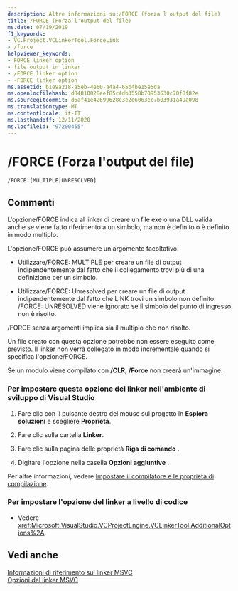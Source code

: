 ```yaml
---
description: Altre informazioni su:/FORCE (forza l'output del file)
title: /FORCE (Forza l'output del file)
ms.date: 07/19/2019
f1_keywords:
- VC.Project.VCLinkerTool.ForceLink
- /force
helpviewer_keywords:
- FORCE linker option
- file output in linker
- /FORCE linker option
- -FORCE linker option
ms.assetid: b1e9a218-a5eb-4e60-a4a4-65b4be15e5da
ms.openlocfilehash: d84810828eef85c4db3558b70953630c70f8f82e
ms.sourcegitcommit: d6af41e42699628c3e2e6063ec7b03931a49a098
ms.translationtype: MT
ms.contentlocale: it-IT
ms.lasthandoff: 12/11/2020
ms.locfileid: "97200455"
---
```

# <a name="force-force-file-output"></a>/FORCE (Forza l'output del file)

```
/FORCE:[MULTIPLE|UNRESOLVED]
```

## <a name="remarks"></a>Commenti

L'opzione/FORCE indica al linker di creare un file exe o una DLL valida anche se viene fatto riferimento a un simbolo, ma non è definito o è definito in modo multiplo.

L'opzione/FORCE può assumere un argomento facoltativo:

- Utilizzare/FORCE: MULTIPLE per creare un file di output indipendentemente dal fatto che il collegamento trovi più di una definizione per un simbolo.

- Utilizzare/FORCE: Unresolved per creare un file di output indipendentemente dal fatto che LINK trovi un simbolo non definito. /FORCE: UNRESOLVED viene ignorato se il simbolo del punto di ingresso non è risolto.

/FORCE senza argomenti implica sia il multiplo che non risolto.

Un file creato con questa opzione potrebbe non essere eseguito come previsto. Il linker non verrà collegato in modo incrementale quando si specifica l'opzione/FORCE.

Se un modulo viene compilato con **/CLR**, **/Force** non creerà un'immagine.

### <a name="to-set-this-linker-option-in-the-visual-studio-development-environment"></a>Per impostare questa opzione del linker nell'ambiente di sviluppo di Visual Studio

1. Fare clic con il pulsante destro del mouse sul progetto in **Esplora soluzioni** e scegliere **Proprietà**.

1. Fare clic sulla cartella **Linker**.

1. Fare clic sulla pagina delle proprietà **Riga di comando** .

1. Digitare l'opzione nella casella **Opzioni aggiuntive** .

Per altre informazioni, vedere [Impostare il compilatore e le proprietà di compilazione](../working-with-project-properties.md).

### <a name="to-set-this-linker-option-programmatically"></a>Per impostare l'opzione del linker a livello di codice

- Vedere <xref:Microsoft.VisualStudio.VCProjectEngine.VCLinkerTool.AdditionalOptions%2A>.

## <a name="see-also"></a>Vedi anche

[Informazioni di riferimento sul linker MSVC](linking.md)<br/>
[Opzioni del linker MSVC](linker-options.md)
